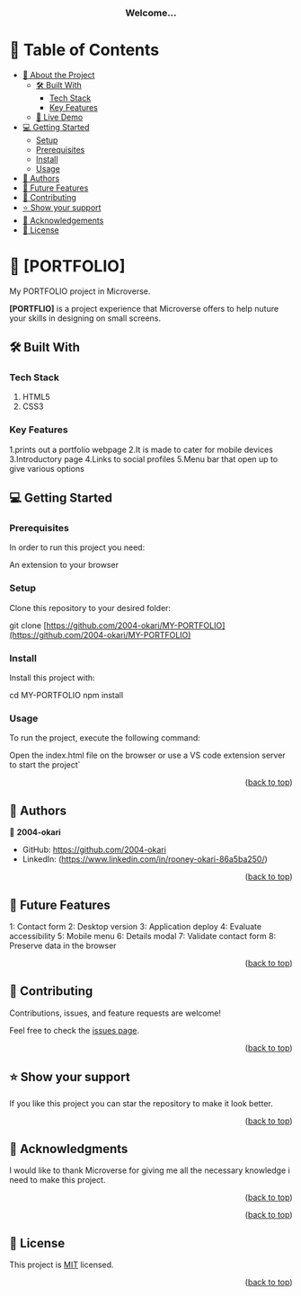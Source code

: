 <a name="readme-top"></a>

<div align="center">
  
  <br/>

  <h3><b>Welcome...</b></h3>

</div>

# 📗 Table of Contents

- [📖 About the Project](#about-project)
  - [🛠 Built With](#built-with)
    - [Tech Stack](#tech-stack)
    - [Key Features](#key-features)
  - [🚀 Live Demo](#live-demo)
- [💻 Getting Started](#getting-started)
  - [Setup](#setup)
  - [Prerequisites](#prerequisites)
  - [Install](#install)
  - [Usage](#usage)
- [👥 Authors](#authors)
- [🔭 Future Features](#future-features)
- [🤝 Contributing](#contributing)
- [⭐️ Show your support](#support)
- [🙏 Acknowledgements](#acknowledgements)
- [📝 License](#license)

# 📖 [PORTFOLIO] <a name="about-project"></a>

My PORTFOLIO project in Microverse.

**[PORTFLIO]** is a project experience that Microverse offers to help nuture your skills in designing on small screens.  

## 🛠 Built With <a name="built-with"></a>

### Tech Stack <a name="tech-stack"></a>
 1. HTML5
 2. CSS3


### Key Features <a name="key-features"></a>

1.prints out a portfolio webpage
2.It is made to cater for mobile devices
3.Introductory page
4.Links to social profiles
5.Menu bar that open up to give various options


## 💻 Getting Started <a name="getting-started"></a>

### Prerequisites

In order to run this project you need:

An extension to your browser
### Setup

Clone this repository to your desired folder:

git clone [https://github.com/2004-okari/MY-PORTFOLIO](https://github.com/2004-okari/MY-PORTFOLIO)
### Install

Install this project with:

cd MY-PORTFOLIO
npm install
### Usage

To run the project, execute the following command:

Open the index.html file on the browser or use a VS code extension server to start the project`

<p align="right">(<a href="#readme-top">back to top</a>)</p>



## 👥 Authors <a name="authors"></a>

👤 **2004-okari**

- GitHub: https://github.com/2004-okari
- LinkedIn: (https://www.linkedin.com/in/rooney-okari-86a5ba250/)

<p align="right">(<a href="#readme-top">back to top</a>)</p>



## 🔭 Future Features <a name="future-features"></a>

1: Contact form 
2: Desktop version
3: Application deploy
4: Evaluate accessibility 
5: Mobile menu 
6: Details modal 
7: Validate contact form 
8: Preserve data in the browser 

<p align="right">(<a href="#readme-top">back to top</a>)</p>



## 🤝 Contributing <a name="contributing"></a>

Contributions, issues, and feature requests are welcome!

Feel free to check the [issues page](https://github.com/2004-okari/MY-PORTFOLIO/issues).

<p align="right">(<a href="#readme-top">back to top</a>)</p>



## ⭐️ Show your support <a name="support"></a>

If you like this project you can star the repository to make it look better.

<p align="right">(<a href="#readme-top">back to top</a>)</p>


## 🙏 Acknowledgments <a name="acknowledgements"></a>

I would like to thank Microverse for giving me all the necessary knowledge i need to make this project.

<p align="right">(<a href="#readme-top">back to top</a>)</p>


<p align="right">(<a href="#readme-top">back to top</a>)</p>


## 📝 License <a name="license"></a>

This project is [MIT](./MIT.md) licensed.


<p align="right">(<a href="#readme-top">back to top</a>)</p>
